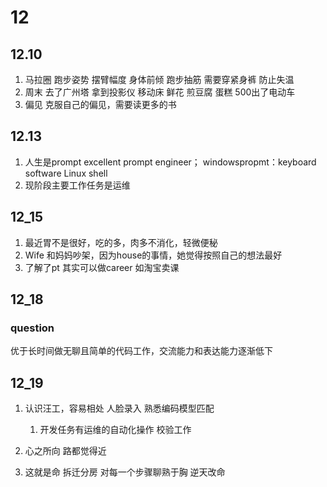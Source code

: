 # 12
## 12.10
1. 马拉圈
跑步姿势 摆臂幅度 身体前倾
跑步抽筋 需要穿紧身裤 防止失温
2. 周末
去了广州塔 拿到投影仪 移动床
鲜花  煎豆腐 蛋糕
500出了电动车
3. 偏见
克服自己的偏见，需要读更多的书

## 12.13
1. 人生是prompt excellent prompt engineer；
    windowspropmt：keyboard software  Linux shell
2. 现阶段主要工作任务是运维

## 12_15
1. 最近胃不是很好，吃的多，肉多不消化，轻微便秘
2. Wife 和妈妈吵架，因为house的事情，她觉得按照自己的想法最好
3. 了解了pt 其实可以做career 如淘宝卖课


## 12_18

### question
 优于长时间做无聊且简单的代码工作，交流能力和表达能力逐渐低下

## 12_19


1. 认识汪工，容易相处  人脸录入  熟悉编码模型匹配
   1. 开发任务有运维的自动化操作  校验工作

2. 心之所向  路都觉得近
3. 这就是命  拆迁分房
   对每一个步骤聊熟于胸  逆天改命


